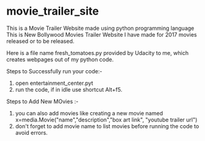 # movie_trailer_site
This is a Movie Trailer Website made using python programming language
This is New Bollywood Movies Trailer Website I have made for 2017 movies released or to be released.

Here is a file name fresh_tomatoes.py provided by Udacity to me, which creates webpages out of my python code.

Steps to Successfully run your code:-
1. open entertainment_center.pyt
2. run the code, if in idle use shortcut Alt+f5.

Steps to Add New MOvies :-
1. you can also add movies like creating a new movie named x=media.Movie("name","description","box art link", 	"youtube trailer url")
2. don't forget to add movie name to list movies before running the code to avoid errors.
